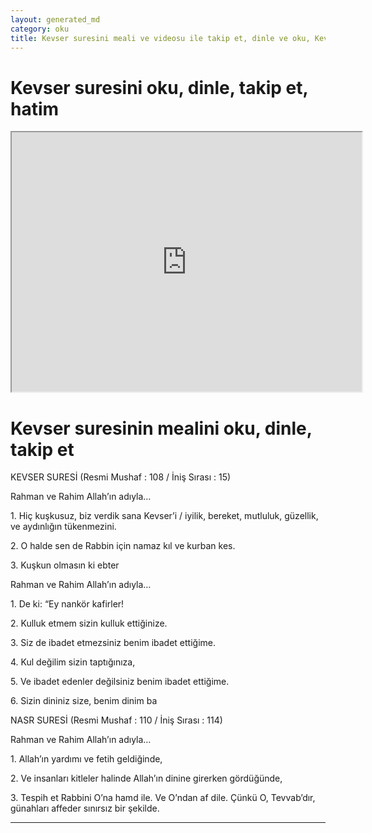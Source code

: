 ```yaml
---
layout: generated_md
category: oku
title: Kevser suresini meali ve videosu ile takip et, dinle ve oku, Kevser dinle, Kevser meali, hatim dinle, hatim yap.
---
```


<div class="container">
  <div class="row">
    <div class="col-lg-12">
      <h1>Kevser suresini oku, dinle, takip et, hatim</h1>
      <div class="div-youtube-embed">
        <iframe width="560" height="415" src="https://www.youtube.com/embed/">frameborder="0" allowfullscreen></iframe>
      </div>
    </div>
  </div>

  <div class="row">
    <div class="col-lg-12">
      <h1>Kevser suresinin mealini oku, dinle, takip et</h1>
      <div><p></p><p></p><p>KEVSER SURESİ (Resmi Mushaf : 108 / İniş Sırası : 15)</p><p>Rahman ve Rahim Allah’ın adıyla…</p><p></p><p></p><p>1. Hiç kuşkusuz, biz verdik sana Kevser’i / iyilik, bereket, mutluluk, güzellik, ve aydınlığın tükenmezini.</p><p></p><p></p><p>2. O halde sen de Rabbin için namaz kıl ve kurban kes.</p><p></p><p></p><p>3. Kuşkun olmasın ki ebter </p><p>Rahman ve Rahim Allah’ın adıyla…</p><p></p><p></p><p>1. De ki: “Ey nankör kafirler!</p><p></p><p></p><p>2. Kulluk etmem sizin kulluk ettiğinize.</p><p></p><p></p><p>3. Siz de ibadet etmezsiniz benim ibadet ettiğime.</p><p></p><p></p><p>4. Kul değilim sizin taptığınıza,</p><p></p><p></p><p>5. Ve ibadet edenler değilsiniz benim ibadet ettiğime.</p><p></p><p></p><p>6. Sizin dininiz size, benim dinim ba</p><p>NASR SURESİ (Resmi Mushaf : 110 / İniş Sırası : 114)</p><p>Rahman ve Rahim Allah’ın adıyla…</p><p></p><p></p><p>1. Allah’ın yardımı ve fetih geldiğinde,</p><p></p><p></p><p>2. Ve insanları kitleler halinde Allah’ın dinine girerken gördüğünde,</p><p></p><p></p><p>3. Tespih et Rabbini O’na hamd ile. Ve O’ndan af dile. Çünkü O, Tevvab’dır, günahları affeder sınırsız bir şekilde.</p><p></p><p></p></div>
    </div>
  </div>
</div>
<hr />